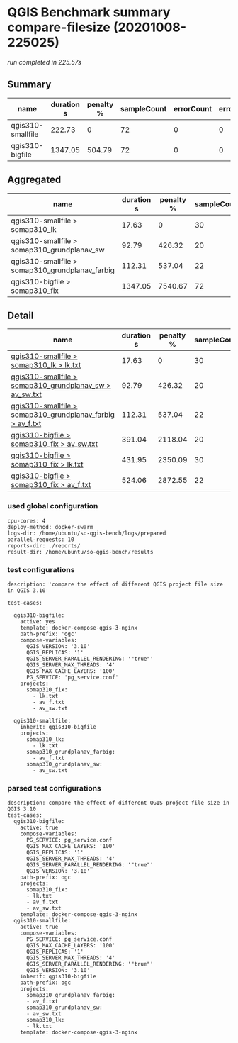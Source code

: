 # QGIS Benchmark summary compare-filesize (20201008-225025)

_run completed in 225.57s_

## Summary
| name              |   duration s |   penalty % |   sampleCount |   errorCount |   errorPct |
|-------------------|--------------|-------------|---------------|--------------|------------|
| qgis310-smallfile |       222.73 |        0    |            72 |            0 |          0 |
| qgis310-bigfile   |      1347.05 |      504.79 |            72 |            0 |          0 |

## Aggregated
| name                                            |   duration s |   penalty % |   sampleCount |   errorCount |   errorPct |
|-------------------------------------------------|--------------|-------------|---------------|--------------|------------|
| qgis310-smallfile > somap310_lk                 |        17.63 |        0    |            30 |            0 |          0 |
| qgis310-smallfile > somap310_grundplanav_sw     |        92.79 |      426.32 |            20 |            0 |          0 |
| qgis310-smallfile > somap310_grundplanav_farbig |       112.31 |      537.04 |            22 |            0 |          0 |
| qgis310-bigfile > somap310_fix                  |      1347.05 |     7540.67 |            72 |            0 |          0 |

## Detail
| name                                                                                                                                                                                          |   duration s |   penalty % |   sampleCount |   errorCount |   errorPct |   meanResTime |   medianResTime |   minResTime |   maxResTime |   pct1ResTime |   pct2ResTime |   pct3ResTime |   throughput |   receivedKBytesPerSec |   sentKBytesPerSec |
|-----------------------------------------------------------------------------------------------------------------------------------------------------------------------------------------------|--------------|-------------|---------------|--------------|------------|---------------|-----------------|--------------|--------------|---------------|---------------|---------------|--------------|------------------------|--------------------|
| [qgis310-smallfile > somap310_lk > lk.txt](../results/details/compare-filesize/20201008-225025/qgis310-smallfile/somap310_lk/lk.txt/dashboard/index.html)                                     |        17.63 |        0    |            30 |            0 |          0 |       587.767 |           674   |          251 |          792 |         764.5 |        781    |           792 |    12.2951   |               333.269  |           5.01569  |
| [qgis310-smallfile > somap310_grundplanav_sw > av_sw.txt](../results/details/compare-filesize/20201008-225025/qgis310-smallfile/somap310_grundplanav_sw/av_sw.txt/dashboard/index.html)       |        92.79 |      426.32 |            20 |            0 |          0 |      4639.4   |          4641.5 |         2283 |         6129 |        6054.9 |       6125.35 |          6129 |     1.62853  |               506.712  |           0.681948 |
| [qgis310-smallfile > somap310_grundplanav_farbig > av_f.txt](../results/details/compare-filesize/20201008-225025/qgis310-smallfile/somap310_grundplanav_farbig/av_f.txt/dashboard/index.html) |       112.31 |      537.04 |            22 |            0 |          0 |      5104.91  |          5346   |         2743 |         6654 |        6164.3 |       6589.95 |          6654 |     1.60549  |               209.342  |           0.684157 |
| [qgis310-bigfile > somap310_fix > av_sw.txt](../results/details/compare-filesize/20201008-225025/qgis310-bigfile/somap310_fix/av_sw.txt/dashboard/index.html)                                 |       391.04 |     2118.04 |            20 |            0 |          0 |     19551.9   |         20604.5 |         4467 |        28109 |       27936.8 |      28100.5  |         28109 |     0.391942 |               190.876  |           0.159915 |
| [qgis310-bigfile > somap310_fix > lk.txt](../results/details/compare-filesize/20201008-225025/qgis310-bigfile/somap310_fix/lk.txt/dashboard/index.html)                                       |       431.95 |     2350.09 |            30 |            0 |          0 |     14398.4   |         16902   |         2034 |        17193 |       17161.9 |      17180.3  |         17193 |     0.586717 |                15.9035 |           0.23992  |
| [qgis310-bigfile > somap310_fix > av_f.txt](../results/details/compare-filesize/20201008-225025/qgis310-bigfile/somap310_fix/av_f.txt/dashboard/index.html)                                   |       524.06 |     2872.55 |            22 |            0 |          0 |     23821.1   |         27215.5 |         3631 |        31558 |       31529.2 |      31556.2  |         31558 |     0.346359 |                45.406  |           0.142522 |

### used global configuration

```
cpu-cores: 4
deploy-method: docker-swarm
logs-dir: /home/ubuntu/so-qgis-bench/logs/prepared
parallel-requests: 10
reports-dir: ./reports/
result-dir: /home/ubuntu/so-qgis-bench/results

```
### test configurations

```
description: 'compare the effect of different QGIS project file size in QGIS 3.10'

test-cases:

  qgis310-bigfile:
    active: yes
    template: docker-compose-qgis-3-nginx
    path-prefix: 'ogc'
    compose-variables:
      QGIS_VERSION: '3.10'
      QGIS_REPLICAS: '1'
      QGIS_SERVER_PARALLEL_RENDERING: '"true"'
      QGIS_SERVER_MAX_THREADS: '4'
      QGIS_MAX_CACHE_LAYERS: '100'
      PG_SERVICE: 'pg_service.conf'
    projects:
      somap310_fix:
        - lk.txt
        - av_f.txt
        - av_sw.txt

  qgis310-smallfile:
    inherit: qgis310-bigfile
    projects:
      somap310_lk:
        - lk.txt
      somap310_grundplanav_farbig:
        - av_f.txt
      somap310_grundplanav_sw:
        - av_sw.txt

```
### parsed test configurations

```
description: compare the effect of different QGIS project file size in QGIS 3.10
test-cases:
  qgis310-bigfile:
    active: true
    compose-variables:
      PG_SERVICE: pg_service.conf
      QGIS_MAX_CACHE_LAYERS: '100'
      QGIS_REPLICAS: '1'
      QGIS_SERVER_MAX_THREADS: '4'
      QGIS_SERVER_PARALLEL_RENDERING: '"true"'
      QGIS_VERSION: '3.10'
    path-prefix: ogc
    projects:
      somap310_fix:
      - lk.txt
      - av_f.txt
      - av_sw.txt
    template: docker-compose-qgis-3-nginx
  qgis310-smallfile:
    active: true
    compose-variables:
      PG_SERVICE: pg_service.conf
      QGIS_MAX_CACHE_LAYERS: '100'
      QGIS_REPLICAS: '1'
      QGIS_SERVER_MAX_THREADS: '4'
      QGIS_SERVER_PARALLEL_RENDERING: '"true"'
      QGIS_VERSION: '3.10'
    inherit: qgis310-bigfile
    path-prefix: ogc
    projects:
      somap310_grundplanav_farbig:
      - av_f.txt
      somap310_grundplanav_sw:
      - av_sw.txt
      somap310_lk:
      - lk.txt
    template: docker-compose-qgis-3-nginx

```